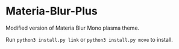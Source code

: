 # Materia-Blur-Plus
Modified version of Materia Blur Mono plasma theme.

Run `python3 install.py link` or `python3 install.py move` to install.
